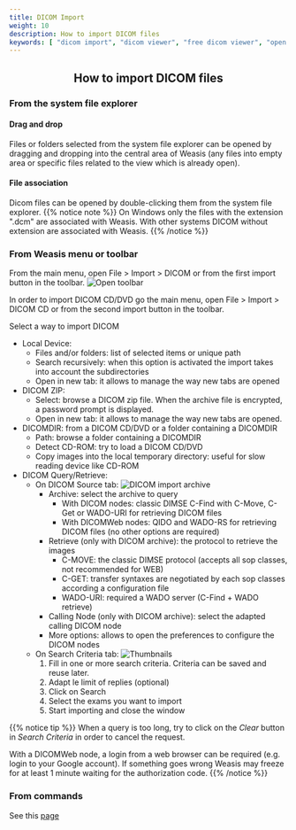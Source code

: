 ```yaml
---
title: DICOM Import
weight: 10
description: How to import DICOM files
keywords: [ "dicom import", "dicom viewer", "free dicom viewer", "open source dicom viewer", "weasis dicom viewer",  "multi-platform dicom viewer", "pacs viewer" ]
---
```


## <center>How to import DICOM files</center>

### From the system file explorer

#### Drag and drop

Files or folders selected from the system file explorer can be opened by dragging and dropping into the central area of Weasis (any files into empty area or specific files related to the view which is already open).

#### File association

Dicom files can be opened by double-clicking them from the system file explorer.
{{% notice note %}}
On Windows only the files with the extension ".dcm" are associated with Weasis. With other systems DICOM without extension are associated with Weasis.
{{% /notice %}}

### From Weasis menu or toolbar

From the main menu, open File > Import > DICOM or from the first import button in the toolbar. ![Open toolbar](/tuto/dicom-open-icon.png?classes=shadow)

In order to import DICOM CD/DVD go the main menu, open File > Import > DICOM CD or from the second import button in the toolbar.

Select a way to import DICOM

* Local Device:
  * Files and/or folders: list of selected items or unique path
  * Search recursively: when this option is activated the import takes into account the subdirectories
  * Open in new tab: it allows to manage the way new tabs are opened
* DICOM ZIP:
  * Select: browse a DICOM zip file. When the archive file is encrypted, a password prompt is displayed.
  * Open in new tab: it allows to manage the way new tabs are opened.
* DICOMDIR: from a DICOM CD/DVD or a folder containing a DICOMDIR
  * Path: browse a folder containing a DICOMDIR
  * Detect CD-ROM: try to load a DICOM CD/DVD
  * Copy images into the local temporary directory: useful for slow reading device like CD-ROM
* DICOM Query/Retrieve:
  * On DICOM Source tab:
    ![DICOM import archive](/tuto/dicom-import-archive.png?classes=shadow)
    * Archive: select the archive to query
      * With DICOM nodes: classic DIMSE C-Find with C-Move, C-Get or WADO-URI for retrieving DICOM files
      * With DICOMWeb nodes: QIDO and WADO-RS for retrieving DICOM files (no other options are required)
    * Retrieve (only with DICOM archive): the protocol to retrieve the images
      * C-MOVE: the classic DIMSE protocol (accepts all sop classes, not recommended for WEB)
      * C-GET: transfer syntaxes are negotiated by each sop classes according a configuration file
      * WADO-URI: required a WADO server (C-Find + WADO retrieve)
    * Calling Node (only with DICOM archive): select the adapted calling DICOM node
    * More options: allows to open the preferences to configure the DICOM nodes
  * On Search Criteria tab:
  ![Thumbnails](/tuto/dicom-import-search.png?classes=shadow&width=700px)
    1. Fill in one or more search criteria. Criteria can be saved and reuse later.
    2. Adapt le limit of replies (optional)
    3. Click on Search
    4. Select the exams you want to import
    5. Start importing and close the window

{{% notice tip %}}
When a query is too long, try to click on the *Clear* button in *Search Criteria* in order to cancel the request.

With a DICOMWeb node, a login from a web browser can be required (e.g. login to your Google account). If something goes wrong Weasis may freeze for at least 1 minute waiting for the authorization code.
{{% /notice %}}

### From commands

See this [page](../../getting-started/weasis-protocol/#examples-to-load-images)
